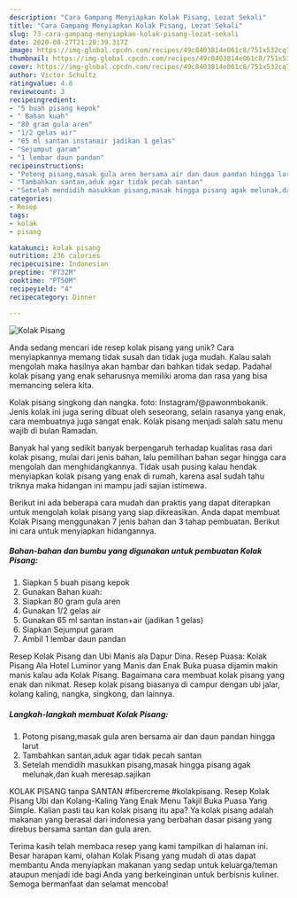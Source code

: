 ```yaml
---
description: "Cara Gampang Menyiapkan Kolak Pisang, Lezat Sekali"
title: "Cara Gampang Menyiapkan Kolak Pisang, Lezat Sekali"
slug: 73-cara-gampang-menyiapkan-kolak-pisang-lezat-sekali
date: 2020-08-27T21:20:39.317Z
image: https://img-global.cpcdn.com/recipes/49c8403814e061c8/751x532cq70/kolak-pisang-foto-resep-utama.jpg
thumbnail: https://img-global.cpcdn.com/recipes/49c8403814e061c8/751x532cq70/kolak-pisang-foto-resep-utama.jpg
cover: https://img-global.cpcdn.com/recipes/49c8403814e061c8/751x532cq70/kolak-pisang-foto-resep-utama.jpg
author: Victor Schultz
ratingvalue: 4.8
reviewcount: 3
recipeingredient:
- "5 buah pisang kepok"
- " Bahan kuah"
- "80 gram gula aren"
- "1/2 gelas air"
- "65 ml santan instanair jadikan 1 gelas"
- "Sejumput garam"
- "1 lembar daun pandan"
recipeinstructions:
- "Potong pisang,masak gula aren bersama air dan daun pandan hingga larut"
- "Tambahkan santan,aduk agar tidak pecah santan"
- "Setelah mendidih masukkan pisang,masak hingga pisang agak melunak,dan kuah meresap.sajikan"
categories:
- Resep
tags:
- kolak
- pisang

katakunci: kolak pisang 
nutrition: 236 calories
recipecuisine: Indonesian
preptime: "PT32M"
cooktime: "PT50M"
recipeyield: "4"
recipecategory: Dinner

---
```



![Kolak Pisang](https://img-global.cpcdn.com/recipes/49c8403814e061c8/751x532cq70/kolak-pisang-foto-resep-utama.jpg)

Anda sedang mencari ide resep kolak pisang yang unik? Cara menyiapkannya memang tidak susah dan tidak juga mudah. Kalau salah mengolah maka hasilnya akan hambar dan bahkan tidak sedap. Padahal kolak pisang yang enak seharusnya memiliki aroma dan rasa yang bisa memancing selera kita.

Kolak pisang singkong dan nangka. foto: Instagram/@pawonmbokanik. Jenis kolak ini juga sering dibuat oleh seseorang, selain rasanya yang enak, cara membuatnya juga sangat enak. Kolak pisang menjadi salah satu menu wajib di bulan Ramadan.

Banyak hal yang sedikit banyak berpengaruh terhadap kualitas rasa dari kolak pisang, mulai dari jenis bahan, lalu pemilihan bahan segar hingga cara mengolah dan menghidangkannya. Tidak usah pusing kalau hendak menyiapkan kolak pisang yang enak di rumah, karena asal sudah tahu triknya maka hidangan ini mampu jadi sajian istimewa.


Berikut ini ada beberapa cara mudah dan praktis yang dapat diterapkan untuk mengolah kolak pisang yang siap dikreasikan. Anda dapat membuat Kolak Pisang menggunakan 7 jenis bahan dan 3 tahap pembuatan. Berikut ini cara untuk menyiapkan hidangannya.

<!--inarticleads1-->

##### Bahan-bahan dan bumbu yang digunakan untuk pembuatan Kolak Pisang:

1. Siapkan 5 buah pisang kepok
1. Gunakan  Bahan kuah:
1. Siapkan 80 gram gula aren
1. Gunakan 1/2 gelas air
1. Gunakan 65 ml santan instan+air (jadikan 1 gelas)
1. Siapkan Sejumput garam
1. Ambil 1 lembar daun pandan


Resep Kolak Pisang dan Ubi Manis ala Dapur Dina. Resep Puasa: Kolak Pisang Ala Hotel Luminor yang Manis dan Enak Buka puasa dijamin makin manis kalau ada Kolak Pisang. Bagaimana cara membuat kolak pisang yang enak dan nikmat. Resep kolak pisang biasanya di campur dengan ubi jalar, kolang kaling, nangka, singkong, dan lainnya. 

<!--inarticleads2-->

##### Langkah-langkah membuat Kolak Pisang:

1. Potong pisang,masak gula aren bersama air dan daun pandan hingga larut
1. Tambahkan santan,aduk agar tidak pecah santan
1. Setelah mendidih masukkan pisang,masak hingga pisang agak melunak,dan kuah meresap.sajikan


KOLAK PISANG tanpa SANTAN #fibercreme #kolakpisang. Resep Kolak Pisang Ubi dan Kolang-Kaling Yang Enak Menu Takjil Buka Puasa Yang Simple. Kalian pasti tau kan kolak pisang itu apa? Ya kolak pisang adalah makanan yang berasal dari indonesia yang berbahan dasar pisang yang direbus bersama santan dan gula aren. 

Terima kasih telah membaca resep yang kami tampilkan di halaman ini. Besar harapan kami, olahan Kolak Pisang yang mudah di atas dapat membantu Anda menyiapkan makanan yang sedap untuk keluarga/teman ataupun menjadi ide bagi Anda yang berkeinginan untuk berbisnis kuliner. Semoga bermanfaat dan selamat mencoba!
